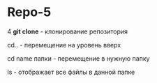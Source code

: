 # Repo-5
4
**git clone** - клонирование репозитория

cd.. - перемещение на уровень вверх

cd name папки - перемещение в нужную папку

ls - отображает все файлы в данной папке
